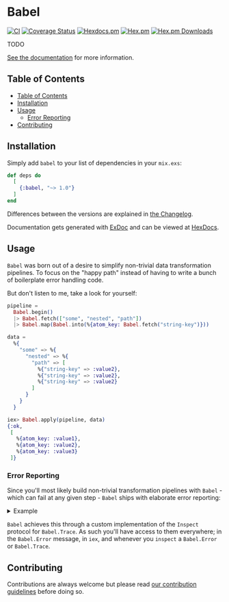 # Babel
[![CI](https://github.com/sascha-wolf/babel/workflows/CI/badge.svg)](https://github.com/sascha-wolf/babel/actions?query=branch%3Amain+workflow%3ACI)
[![Coverage Status](https://coveralls.io/repos/github/sascha-wolf/babel/badge.svg?branch=main)](https://coveralls.io/github/sascha-wolf/babel?branch=main)
[![Hexdocs.pm](https://img.shields.io/badge/hexdocs-online-blue)](https://hexdocs.pm/babel/)
[![Hex.pm](https://img.shields.io/hexpm/v/babel.svg)](https://hex.pm/packages/babel)
[![Hex.pm Downloads](https://img.shields.io/hexpm/dt/babel)](https://hex.pm/packages/babel)

TODO

[See the documentation](https://hexdocs.pm/babel) for more information.

## Table of Contents

- [Table of Contents](#table-of-contents)
- [Installation](#installation)
- [Usage](#usage)
  - [Error Reporting](#error-reporting)
- [Contributing](#contributing)

## Installation

Simply add `babel` to your list of dependencies in your `mix.exs`:

```elixir
def deps do
  [
    {:babel, "~> 1.0"}
  ]
end
```

Differences between the versions are explained in [the Changelog](./CHANGELOG.md).

Documentation gets generated with [ExDoc](https://github.com/elixir-lang/ex_doc) and can be viewed at [HexDocs][hexdocs].

## Usage

`Babel` was born out of a desire to simplify non-trivial data transformation pipelines.
To focus on the "happy path" instead of having to write a bunch of boilerplate error handling code.

But don't listen to me, take a look for yourself:

```elixir
pipeline =
  Babel.begin()
  |> Babel.fetch(["some", "nested", "path"])
  |> Babel.map(Babel.into(%{atom_key: Babel.fetch("string-key")}))

data =
  %{
    "some" => %{
      "nested" => %{
        "path" => [
          %{"string-key" => :value2},
          %{"string-key" => :value2},
          %{"string-key" => :value2}
        ]
      }
    }
  }

iex> Babel.apply(pipeline, data)
{:ok,
 [
   %{atom_key: :value1},
   %{atom_key: :value2},
   %{atom_key: :value3}
 ]}
```

### Error Reporting

Since you'll most likely build non-trivial transformation pipelines with `Babel` - which can fail at any given step - `Babel` ships with elaborate error reporting:

<details>
<summary>Example</summary>

```elixir
pipeline =
  Babel.begin()
  |> Babel.fetch(["some", "nested", "path"])
  |> Babel.map(Babel.into(%{atom_key: Babel.fetch("string-key")}))

data =
  %{
    "some" => %{
      "nested" => %{
        "path" => [
          %{"unexpected-key" => :value2},
          %{"unexpected-key" => :value2},
          %{"unexpected-key" => :value2}
        ]
      }
    }
  }

iex> Babel.apply(pipeline, data)
{
  :error,
  %Babel.Error{
   reason: [
     not_found: "string-key",
     not_found: "string-key",
     not_found: "string-key"
   ],
   trace: Babel.Trace<ERROR>{
      data =
        %{
         "some" => %{
           "nested" => %{
             "path" => [
               %{"unexpected-key" => :value1},
               %{"unexpected-key" => :value2},
               %{"unexpected-key" => :value2}
             ]
           }
         }
        }

      Babel.Pipeline<>
      |
      | Babel.fetch(["some", "nested", "path"])
      | |=< %{"some" => %{"nested" => %{"path" => [%{"unexpected-key" => :value1, ...}, %{...}, ...]}}}
      | |=> [%{"unexpected-key" => :value1}, %{"unexpected-key" => :value2}, %{"unexpected-key" => :value3}]
      |
      | Babel.map(Babel.into(%{atom_key: Babel.fetch("string-key")}))
      | |=< [%{"unexpected-key" => :value1}, %{"unexpected-key" => :value2}, %{"unexpected-key" => :value3}]
      | |
      | | Babel.into(%{atom_key: Babel.fetch("string-key")})
      | | |=< %{"unexpected-key" => :value1}
      | | |
      | | | Babel.fetch("string-key")
      | | | |=< %{"unexpected-key" => :value1}
      | | | |=> {:error, {:not_found, "string-key"}}
      | | |
      | | |=> {:error, [not_found: "string-key"]}
      | |
      | | Babel.into(%{atom_key: Babel.fetch("string-key")})
      | | |=< %{"unexpected-key" => :value2}
      | | |
      | | | Babel.fetch("string-key")
      | | | |=< %{"unexpected-key" => :value2}
      | | | |=> {:error, {:not_found, "string-key"}}
      | | |
      | | |=> {:error, [not_found: "string-key"]}
      | |
      | | Babel.into(%{atom_key: Babel.fetch("string-key")})
      | | |=< %{"unexpected-key" => :value3}
      | | |
      | | | Babel.fetch("string-key")
      | | | |=< %{"unexpected-key" => :value3}
      | | | |=> {:error, {:not_found, "string-key"}}
      | | |
      | | |=> {:error, [not_found: "string-key"]}
      | |
      | |=> {:error, [not_found: "string-key", not_found: "string-key", not_found: "string-key"]}
      |
      |=> {:error, [not_found: "string-key", not_found: "string-key", not_found: "string-key"]}
    }
  }
}
```

</details>

`Babel` achieves this through a custom implementation of the `Inspect` protocol for `Babel.Trace`.
As such you'll have access to them everywhere; in the `Babel.Error` message, in `iex`, and whenever you `inspect` a `Babel.Error` or `Babel.Trace`.

## Contributing

Contributions are always welcome but please read [our contribution guidelines](./CONTRIBUTING.md) before doing so.

[hex]: https://hex.pm/packages/babel
[hexdocs]: https://hexdocs.pm/babel
